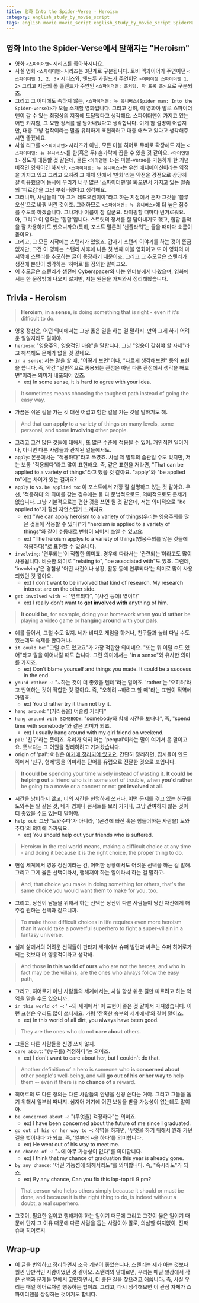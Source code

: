 ```yaml
---
title: 영화 Into the Spider-Verse - Heroism
category: english_study_by_movie_script
tags: english movie movie_script english_study_by_movie_script SpiderMan IntoTheSpiderVerse
---
```


## 영화 Into the Spider-Verse에서 말해지는 "Heroism"

- 영화 `<스파이더맨>` 시리즈를 좋아하시나요. 
- 사실 영화 `<스파이더맨>` 시리즈는 3단계로 구분됩니다. 토비 맥과이어가 주연이던 `<스파이더맨 1, 2, 3>` 시리즈와, 앤드루 가필드가 주연이던 `<어메이징 스파이더맨 1, 2>` 그리고 지금의 톰 홀랜드가 주연인 `<스파이더맨: 홈커밍, 파 프롬 홈>` 으로 구분되죠. 
- 그리고 그 어디에도 속하지 않는, `<스파이더맨: 뉴 유니버스(Spider man: Into the Spider-verse)>`가 오늘 소개할 영화입니다. 그리고 감히, 이 영화야 말로 스파이더맨이 갈 수 있는 최정상의 지점에 도달했다고 생각해요. 스파이더맨이 가지고 있는 어떤 키치함, 그 묘한 정서를 잘 담아내었다고 생각합니다. 이게 참 설명이 어렵지만, 대충 그냥 걸작이라는 말을 유려하게 표현하려고 대충 애쓰고 있다고 생각해주시면 좋겠네요.
- 사실 리그를 `<스파이더맨>` 시리즈가 아닌, 모든 마블 히어로 무비로 확장해도 저는 `<스파이더맨: 뉴 유니버스>`를 한(혹은 두) 손가락에 꼽을 수 있을 것 같아요. `<아이언맨 1>` 정도가 대등할 것 같은데, 물론 `<아이언맨 1>`은 마블-verse를 가능하게 한 기념비적인 영화이긴 하지만, `<스파이더맨: 뉴 유니버스>`는 우선 애니메이션이라는 약점을 가지고 있고 그리고 오히려 그 매체 안에서 '만화'라는 약점을 강점으로 상당히 잘 이용했으며 동시에 우리가 너무 많은 '스파이더맨'을 봐오면서 가지고 있는 일종의 '피로감'을 그냥 부숴버렸다고 생각해요. 
- 그러니까, 사람들이 "야 그거 레드오션이야"라고 하는 지점에서 혼자 그것을 '블루오션'으로 바꿔 버린 것이죠. 그러하므로 `<스파이더맨: 뉴 유니버스>`에 더 높은 점수를 주도록 하겠습니다. 그나저나 이름이 참 길군요. 타이핑할 때마다 번거로워요. 아, 그리고 이 영화는 '힙합'입니다. 스트릿의 정서를 잘 담아내기도 했고, 힙합 음악을 잘 차용하기도 했으니까요(특히, 포스트 말론의 '선플라워'는 들을 때마다 소름이 돋아요). 
- 그리고, 그 모든 시작에는 스탠리가 있었죠. 갑자기 스탠리 이야기를 하는 것이 뜬금없지만, 그건 이 영화는 스탠리 사후에 나온 첫 번째 마블 영화이고 또 이 영화의 마지막에  스탠리를 추모하는 글이 등장하기 때문이죠. 그리고 그 추모글은 스탠리가 생전에 본인이 생각하는 '히어로'를 정의한 말이고요.
- 이 추모글은 스탠리가 생전에 Cyberspacer와 나눈 인터뷰에서 나왔으며, 영화에서는 한 문장밖에 나오지 않지만, 저는 원문을 가져와서 정리해봤습니다.

## Trivia - Heroism

> **Heroism**, **in a sense**, is doing something that is right - even if it's difficult to do. 

- 영웅 정신은, 어떤 의미에서는 그냥 옳은 일을 하는 걸 말하지. 만약 그게 하기 어려운 일일지라도 말이야. 
- `heriosm`: "영웅주의, 영웅적인 마음"을 말합니다. 그냥 "영웅이 갖춰야 할 자세"라고 해석해도 문제가 없을 것 같네요. 
- `in a sense`: 저는 말을 할 때, "어떻게 보면"이나, "다르게 생각해보면" 등의 표현을 씁니다. 즉, 약간 "일반적으로 통용되는 관점은 아닌 다른 관점에서 생각을 해보면"이라는 의미가 내포되어 있죠.
  - ex) In some sense, it is hard to agree with your idea. 

> It sometimes means choosing the toughest path instead of going the easy way. 

- 가끔은 쉬운 길을 가는 것 대신 어렵고 험한 길을 가는 것을 말하기도 해. 

> And that can **apply** to a variety of things on many levels, some personal, and some **involving** other people.

- 그리고 그건 많은 것들에 대해서, 또 많은 수준에 적용될 수 있어. 개인적인 일이거나, 아니면 다른 사람들과 관계된 일들에서도. 
- `apply`: 본문에서는 "적용하다"라고 쓰였죠. 사실 제 말투의 습관일 수도 있지만, 저는 보통 "적용되다"라고 많이 표현해요. 즉, 같은 표현을 저라면, "That can be applied to a variety of things"라고 했을 것 같아요. "apply"와 "be applied to"에는 차이가 있는 걸까요? 
- `apply` to vs. `be applied to`: 이 포스트에서 가장 잘 설명하고 있는 것 같아요. 우선, '적용하다'의 의미를 갖는 경우에는 둘 다 문법적으로도, 의미적으로도 문제가 없습니다. 그냥 기본적으로는 편한 것을 쓰면 될 것 같은데, 저는 의미적으로 "be applied to"가 훨씬 자연스럽게 느껴져요. 
  - ex) "We can apply heroism to a variety of things(우리는 영웅주의를 많은 것들에 적용할 수 있다)"가 "heroism is applied to a variety of things"와 같이 수동태로 변형이 되어서 쓰일 수 있고요.   
  - ex) "The heroism applys to a variety of things(영웅주의를 많은 것들에 적용하다)"로 표현할 수 있습니다. 
- `involving`: '연루되는'이 적합한 의미죠. 경우에 따라서는 '관련되는'이라고도 많이 사용됩니다. 비슷한 의미로 "relating to", "be associated with"도 있죠. 그런데, 'involving'은 경험상 '어떤 사건이나 상황, 활동 등에 연루되다'는 의미로 많이 사용되었던 것 같아요. 
  - ex) I don't want to be involved that kind of research. My research interest are on the other side. 
- `get involved with ~`: "연루되다", "(사건 등에) 엮이다"
  - ex) I really don't want to **get involved with** anything of him.

> **It could be**, for example, doing your homework when **you'd rather** be playing a video game or **hanging around** with your **pals**. 

- 예를 들어서, 그럴 수도 있지. 네가 비디오 게임을 하거나, 친구들과 놀러 다닐 수도 있는데도 숙제를 한다거나. 
- `it could be`: "그럴 수도 있고요"가 가장 적합한 의미네요. "또는 뭐 이럴 수도 있어"라고 말을 이어나갈 때도 씁니다. 그런 의미에서는 "in a sense"와 유사한 의미를 가지죠. 
  - ex) Don't blame yourself and things you made. It could be a success in the end. 
- `you'd rather ~`: "~하는 것이 더 좋았을 텐데"라는 말이죠. 'rather'는 '오히려'라고 번역하는 것이 적합한 것 같아요. 즉, "오히려 ~하려고 할 때"라는 표현이 직역에 가깝죠. 
  - ex) You'd rather try it than not try it. 
- `hang around`: "(거리등을) 어슬렁 거리다"
- `hang around with SOMEBODY`: "somebody와 함께 시간을 보내다", 즉, "spend time with somebody"와 같은 의미가 되죠. 
  - ex) I usually hang around with my girl friend on weekend.
- `pal`: '친구'라는 뜻이죠. 우리가 익히 아는 'penpal'이라는 말이 여기서 온 말이고요. 뜻보다는 그 어원을 정리하려고 가져왔습니다. 
- origin of 'pal': 어원은 [여기에 정리되어 있고요](https://www.yourdictionary.com/pal). 간단히 정리하면, 집시들이 인도 쪽에서 '친구, 형제'등을 의미하는 단어를 유럽으로 전달한 것으로 보입니다. 

> **It could be** spending your time wisely instead of wasting it. **It could be** **helping out** a friend who is in some sort of trouble, when **you'd rather** be going to a movie or a concert or not **get involved** at all.

- 시간을 낭비하지 않고, 너의 시간을 현명하게 쓰거나. 어떤 문제를 겪고 있는 친구를 도와주는 일 같은 것, 네가 영화나 콘서트를 보러 가거나, 그냥 관여하지 않는 것이 더 좋았을 수도 있는데 말이야. 
- `help out`: 그냥 '도와주다'가 아니라, '(곤경에 빠진 혹은 힘들어하는 사람을) 도와주다'의 의미에 가까워요. 
  - ex) You should help out your friends who is suffered. 

> Heroism in the real world means, making a difficult choice at any time - and doing it because it is the right choice, the proper thing to do. 

- 현실 세계에서 영웅 정신이라는 건, 어떠한 상황에서도 어려운 선택을 하는 걸 말해. 그리고 그게 옳은 선택이라서, 행해져야 하는 일이라서 하는 걸 말하고. 

> And, that choice you make in doing something for others, that's the same choice you would want them to make for you, too.

- 그리고, 당신이 남들을 위해서 하는 선택은 당신이 다른 사람들이 당신 자신에게 해주길 원하는 선택과 같으니까.

> To make those difficult choices in life requires even more heroism than it would take a powerful superhero to fight a super-villain in a fantasy universe.

- 실제 삶에서의 어려운 선택들이 판타지 세계에서 슈퍼 빌런과 싸우는 슈퍼 히어로가 되는 것보다 더 영웅적이라고 생각해. 

> And those **in this world of ours** who are not the heroes, and who in fact may be the villains, are the ones who always follow the easy path,

- 그리고, 히어로가 아닌 사람들의 세계에서는, 사실 항상 쉬운 길만 따르려고 하는 악역을 맡을 수도 있으니까.
- `in this world of ~`: ' ~의 세계에서' 이 표현이 좋은 것 같아서 가져왔습니다. 이런 표현은 우리도 많이 쓰니까요. 가령 '잔혹한 승부의 세계에서'와 같이 말이죠. 
  - ex) In this world of all dirt, you always have been good.  

> They are the ones who do not **care about** others.

- 그들은 다른 사람들을 신경 쓰지 않지.
- `care about`: "(누구를) 걱정하다"는 의미죠. 
  - ex) I don't want to care about her, but I couldn't do that. 

> Another definition of a hero is someone who **is concerned about** other people's well-being, and will **go out of his or her way to** help them -- even if there is **no chance of** a reward. 

- 히어로의 또 다른 정의는 다른 사람들의 안녕을 신경 쓴다는 거야. 그리고 그들을 돕기 위해서 일부러 떠나지. 심지어 거기에 어떤 보상을 받을 가능성이 없는데도 말이야.
- `be concerned about ~`: "(무엇을) 걱정하다"는 의미죠. 
  - ex) I have been concerned about the future of me since I graduated. 
- `go out of his or her way to ~`: 직역을 하자면, '무엇을 하기 위해서 원래 가던 길을 벗어나다'가 되죠. 즉, '일부러 ~을 하다'를 의미합니다. 
  - ex) He went out of his way to meet me. 
- `no chance of ~`: "~에 아무 가능성이 없다"를 의미합니다. 
  - ex) I think that my chance of graduation this year is already gone.
- `by any chance`: "어떤 가능성에 의해서라도"를 의미합니다. 즉, "혹시라도"가 되죠. 
  - ex) By any chance, Can you fix this lap-top til 9 pm?

> That person who helps others simply because it should or must be done, and because it is the right thing to do, is indeed without a doubt, a real superhero.

- 그것이, 필요한 일이고 행해져야 하는 일이기 때문에 그리고 그것이 옳은 일이기 때문에 단지 그 이유 때문에 다른 사람을 돕는 사람이야 말로, 의심할 여지없이, 진짜 슈퍼 히어로지.

## Wrap-up 

- 이 글을 번역하고 정리하면서 조금 기분이 좋았습니다. 스탠리는 제가 아는 것보다 훨씬 낭만적인 사람이었던 것 같아요. 스탠리의 말대로면, 우리는 매일 일상에서 작은 선택과 문제들 앞에서 고민하면서, 더 좋은 길을 찾으려고 애씁니다. 즉, 사실 우리는 매일 히어로처럼 행동하는 법이죠. 그리고, 다시 생각해보면 이 관점 자체가 스파이더맨을 상징하는 것이기도 합니다.
